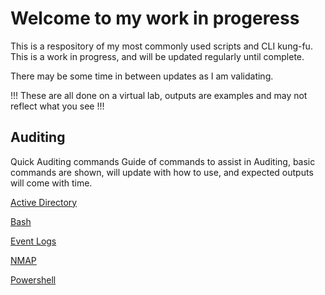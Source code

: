 # Welcome to my work in progeress
 This is a respository of my most commonly used scripts and CLI kung-fu. This is a work in progress, and will be updated regularly until complete. 

 There may be some time in between updates as I am validating.   

 !!! These are all done on a virtual lab, outputs are examples and may not reflect what you see !!! 


## Auditing
 Quick Auditing commands 
 Guide of commands to assist in Auditing, basic commands are shown, will update with how to use, and expected outputs will come with time. 

[Active Directory](https://github.com/sketch0395/Dialtones-Notes/blob/main//Auditing/Active%20Directory/Active%20Directory.md)

[Bash](https://github.com/sketch0395/Dialtones-Notes/blob/main//Auditing/Bash/bash.md)

[Event Logs]()

[NMAP](https://github.com/sketch0395/Dialtones-Notes/blob/main//Auditing/Nmap/nmap.md)

[Powershell](https://github.com/sketch0395/Dialtones-Notes/blob/main//Auditing/Powershell/powershell.md)
 